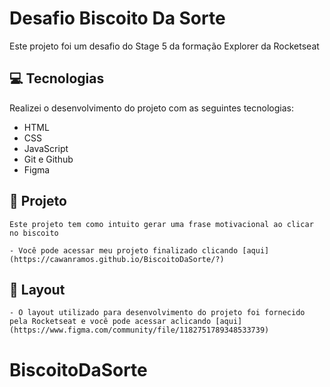 <h1>Desafio Biscoito Da Sorte</h1>

<p>Este projeto foi um desafio do Stage 5 da formação Explorer da Rocketseat</p>

## 💻 Tecnologias

Realizei o desenvolvimento do projeto com as seguintes tecnologias:

- HTML
- CSS
- JavaScript
- Git e Github
- Figma

## 📝 Projeto

    Este projeto tem como intuito gerar uma frase motivacional ao clicar no biscoito
    
    - Você pode acessar meu projeto finalizado clicando [aqui](https://cawanramos.github.io/BiscoitoDaSorte/?)

## 🎨 Layout 
    

    - O layout utilizado para desenvolvimento do projeto foi fornecido pela Rocketseat e você pode acessar aclicando [aqui] (https://www.figma.com/community/file/1182751789348533739)

# BiscoitoDaSorte
